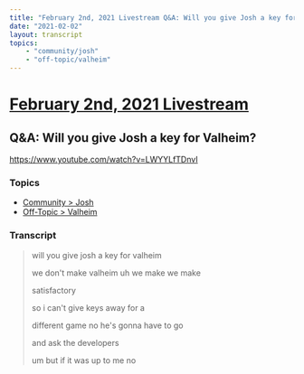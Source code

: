 ```yaml
---
title: "February 2nd, 2021 Livestream Q&A: Will you give Josh a key for Valheim?"
date: "2021-02-02"
layout: transcript
topics:
    - "community/josh"
    - "off-topic/valheim"
---
```

# [February 2nd, 2021 Livestream](../2021-02-02.md)
## Q&A: Will you give Josh a key for Valheim?
https://www.youtube.com/watch?v=LWYYLfTDnvI

### Topics
* [Community > Josh](../topics/community/josh.md)
* [Off-Topic > Valheim](../topics/off-topic/valheim.md)

### Transcript

> will you give josh a key for valheim
>
> we don't make valheim uh we make we make
>
> satisfactory
>
> so i can't give keys away for a
>
> different game no he's gonna have to go
>
> and ask the developers
>
> um but if it was up to me no
>
